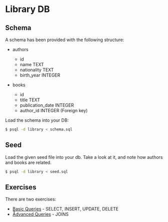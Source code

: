 # Library DB

## Schema

A schema has been provided with the following structure:

* authors
  * id
  * name          TEXT
  * nationality   TEXT
  * birth_year    INTEGER

* books
  * id
  * title             TEXT
  * publication_date  INTEGER
  * author_id         INTEGER (Foreign key)

Load the schema into your DB:

```bash
$ psql -d library < schema.sql
```

## Seed

Load the given seed file into your db. Take a look at it, and note
how authors and books are related.

```bash
$ psql -d library < seed.sql
```

## Exercises

There are two exercises:

* [Basic Queries](basic_queries.sql) - SELECT, INSERT, UPDATE, DELETE
* [Ådvanced Queries](advanced_queries.sql) - JOINS
